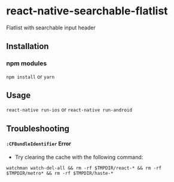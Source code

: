 # react-native-searchable-flatlist

Flatlist with searchable input header

## Installation

### npm modules

`npm install`
or
`yarn`

## Usage

`react-native run-ios`
or
`react-native run-android`

## Troubleshooting

#### `:CFBundleIdentifier` Error

- Try clearing the cache with the following command:

```
watchman watch-del-all && rm -rf $TMPDIR/react-* && rm -rf $TMPDIR/metro* && rm -rf $TMPDIR/haste-*
```
